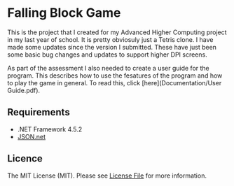 # Falling Block Game
This is the project that I created for my Advanced Higher Computing project in my last year of school. It is pretty obviosuly just a 
Tetris clone. I have made some updates since the version I submitted. These have just been some basic bug changes and updates to support higher DPI screens.

As part of the assessment I also needed to create a user guide for the program. This describes how to use the fesatures of the program
and how to play the game in general. To read this, click [here](Documentation/User Guide.pdf).

## Requirements
* .NET Framework 4.5.2
* [JSON.net](https://json.codeplex.com/)
 
## Licence
The MIT License (MIT). Please see [License File](LICENSE.md) for more information.
